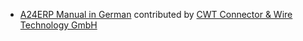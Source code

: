 - [A24ERP Manual in German](http://ascent24.io/docs/user/manual/de/) contributed by [CWT Connector & Wire Technology GmbH](http://www.cwt-assembly.com/)
